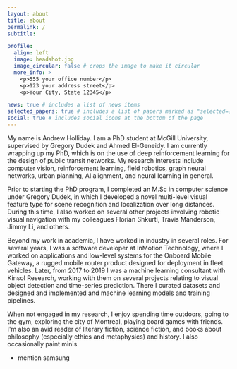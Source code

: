 ```yaml
---
layout: about
title: about
permalink: /
subtitle:

profile:
  align: left
  image: headshot.jpg
  image_circular: false # crops the image to make it circular
  more_info: >
    <p>555 your office number</p>
    <p>123 your address street</p>
    <p>Your City, State 12345</p>

news: true # includes a list of news items
selected_papers: true # includes a list of papers marked as "selected={true}"
social: true # includes social icons at the bottom of the page
---
```


My name is Andrew Holliday.  I am a PhD student at McGill University, supervised by Gregory Dudek and Ahmed El-Geneidy.  I am currently wrapping up my PhD, which is on the use of deep reinforcement learning for the design of public transit networks.  My research interests include computer vision, reinforcement learning, field robotics, graph neural networks, urban planning, AI alignment, and neural learning in general.  

Prior to starting the PhD program, I completed an M.Sc in computer science under Gregory Dudek, in which I developed a novel multi-level visual feature type for scene recognition and localization over long distances.  During this time, I also worked on several other projects involving robotic visual navigation with my colleagues Florian Shkurti, Travis Manderson, Jimmy Li, and others.

Beyond my work in academia, I have worked in industry in several roles.  For several years, I was a software developer at InMotion Technology, where I worked on applications and low-level systems for the Onboard Mobile Gateway, a rugged mobile router product designed for deployment in fleet vehicles.  Later, from 2017 to 2019 I was a machine learning consultant with Kinsol Research, working with them on several projects relating to visual object detection and time-series prediction.  There I curated datasets and designed and implemented and machine learning models and training pipelines.

When not engaged in my research, I enjoy spending time outdoors, going to the gym, exploring the city of Montreal, playing board games with friends.  I'm also an avid reader of literary fiction, science fiction, and books about philosophy (especially ethics and metaphysics) and history.  I also occasionally paint minis.

- mention samsung
